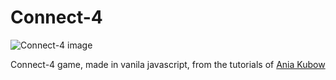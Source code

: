 # Connect-4

![Connect-4 image](https://i.postimg.cc/htcJKv2x/connect4.png)

Connect-4 game, made in vanila javascript, from the tutorials of [Ania Kubow](https://www.youtube.com/channel/UC5DNytAJ6_FISueUfzZCVsw)


